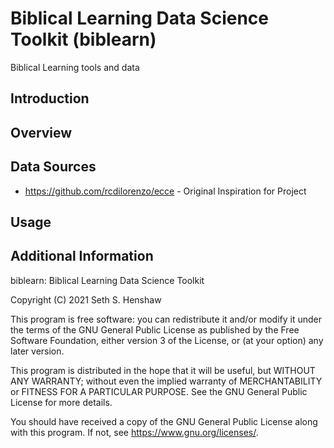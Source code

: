 # Biblical Learning Data Science Toolkit (biblearn)
Biblical Learning tools and data

## Introduction

## Overview

## Data Sources
* https://github.com/rcdilorenzo/ecce - Original Inspiration for Project

## Usage

## Additional Information

biblearn: Biblical Learning Data Science Toolkit

Copyright (C) 2021 Seth S. Henshaw

This program is free software: you can redistribute it and/or modify
it under the terms of the GNU General Public License as published by
the Free Software Foundation, either version 3 of the License, or
(at your option) any later version.

This program is distributed in the hope that it will be useful,
but WITHOUT ANY WARRANTY; without even the implied warranty of
MERCHANTABILITY or FITNESS FOR A PARTICULAR PURPOSE.  See the
GNU General Public License for more details.

You should have received a copy of the GNU General Public License
along with this program.  If not, see <https://www.gnu.org/licenses/>.

<br>
<br>
